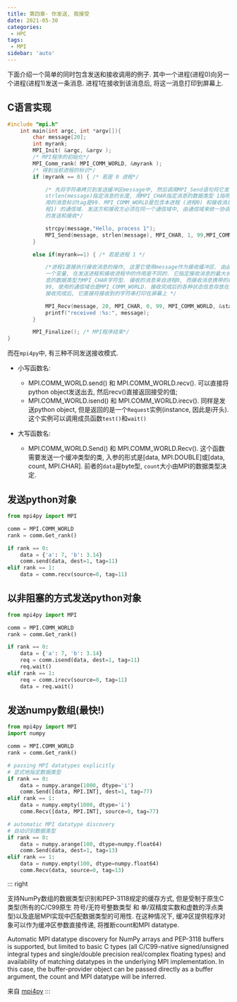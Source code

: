 ```yaml
---
title: 第四章- 你发送, 我接受
date: 2021-05-30
categories:
 - HPC
tags:
 - MPI
sidebar: 'auto'
---
```


下面介绍一个简单的同时包含发送和接收调用的例子. 其中一个进程(进程0)向另一
个进程(进程1)发送一条消息. 进程1在接收到该消息后, 将这一消息打印到屏幕上.

## C语言实现

```c
#include "mpi.h"
    int main(int argc, int *argv[]){
        char message[20];
        int myrank;
        MPI_Init( &argc, &argv );
        /* MPI程序的初始化*/
        MPI_Comm_rank( MPI_COMM_WORLD, &myrank );
        /* 得到当前进程的标识*/
        if (myrank == 0) { /* 若是 0 进程*/

            /* 先将字符串拷贝到发送缓冲区message中, 然后调用MPI_Send语句将它发出, 用
            strlen(message)指定消息的长度, 用MPI_CHAR指定消息的数据类型 1指明发往进程1, 使
            用的消息标识tag是99. MPI_COMM_WORLD是包含本进程 (进程0) 和接收消息的进程 进(
            程1) 的通信域. 发送方和接收方必须在同一个通信域中, 由通信域来统一协调和控制消息
            的发送和接收*/

            strcpy(message,"Hello, process 1");
            MPI_Send(message, strlen(message), MPI_CHAR, 1, 99,MPI_COMM_WORLD);
        }

        else if(myrank==1) { /* 若是进程 1 */

            /*进程1直接执行接收消息的操作, 这里它使用message作为接收缓冲区. 由此可见, 对于同
            一个变量, 在发送进程和接收进程中的作用是不同的. 它指定接收消息的最大长度为20, 消
            息的数据类型为MPI_CHAR字符型. 接收的消息来自进程0, 而接收消息携带的标识必须为
            99, 使用的通信域也是MPI_COMM_WORLD. 接收完成后的各种状态信息存放在status中
            接收完成后, 它直接将接收到的字符串打印在屏幕上 */

            MPI_Recv(message, 20, MPI_CHAR, 0, 99, MPI_COMM_WORLD, &status);
            printf("received :%s:", message);
        }

        MPI_Finalize(); /* MPI程序结束*/
}
```

而在`mpi4py`中, 有三种不同发送接收模式. 

* 小写函数名:

    * MPI.COMM_WORLD.send() 和 MPI.COMM_WORLD.recv(). 可以直接将python object发送出去, 然后recv()直接返回接受的值;
    * MPI.COMM_WORLD.isend() 和 MPI.COMM_WORLD.irecv(). 同样是发送python object, 但是返回的是一个`Request`实例(instance, 因此是i开头). 这个实例可以调用成员函数`test()`和`wait()`

* 大写函数名:

    * MPI.COMM_WORLD.Send() 和 MPI.COMM_WORLD.Recv(). 这个函数需要发送一个缓冲类型的类, 入参的形式是[data, MPI.DOUBLE]或[data, count, MPI.CHAR]. 前者的`data`是byte型, `count`大小由MPI的数据类型决定. 

## 发送python对象

```python
from mpi4py import MPI

comm = MPI.COMM_WORLD
rank = comm.Get_rank()

if rank == 0:
    data = {'a': 7, 'b': 3.14}
    comm.send(data, dest=1, tag=11)
elif rank == 1:
    data = comm.recv(source=0, tag=11)
```

## 以非阻塞的方式发送python对象

```python
from mpi4py import MPI

comm = MPI.COMM_WORLD
rank = comm.Get_rank()

if rank == 0:
    data = {'a': 7, 'b': 3.14}
    req = comm.isend(data, dest=1, tag=11)
    req.wait()
elif rank == 1:
    req = comm.irecv(source=0, tag=11)
    data = req.wait()
```

## 发送numpy数组(最快!)

```python
from mpi4py import MPI
import numpy

comm = MPI.COMM_WORLD
rank = comm.Get_rank()

# passing MPI datatypes explicitly
# 显式地指定数据类型
if rank == 0:
    data = numpy.arange(1000, dtype='i')
    comm.Send([data, MPI.INT], dest=1, tag=77)
elif rank == 1:
    data = numpy.empty(1000, dtype='i')
    comm.Recv([data, MPI.INT], source=0, tag=77)

# automatic MPI datatype discovery
# 自动识别数据类型
if rank == 0:
    data = numpy.arange(100, dtype=numpy.float64)
    comm.Send(data, dest=1, tag=13)
elif rank == 1:
    data = numpy.empty(100, dtype=numpy.float64)
    comm.Recv(data, source=0, tag=13)
```


::: right

支持NumPy数组的数据类型识别和PEP-3118规定的缓存方式, 但是受制于原生C类型(所有的C/C99原生 符号/无符号整数类型 和 单/双精度实数和虚数的浮点类型)以及底层MPI实现中匹配数据类型的可用性. 在这种情况下, 缓冲区提供程序对象可以作为缓冲区参数直接传递, 将推断count和MPI datatype. 

Automatic MPI datatype discovery for NumPy arrays and PEP-3118 buffers is supported, but limited to basic C types (all C/C99-native signed/unsigned integral types and single/double  precision real/complex floating types) and availability of matching datatypes in the underlying MPI implementation. In this case, the buffer-provider object can be passed directly as a buffer argument, the count and MPI datatype will be inferred.

来自 [mpi4py](https://mpi4py.readthedocs.io/en/stable/tutorial.html)
:::
